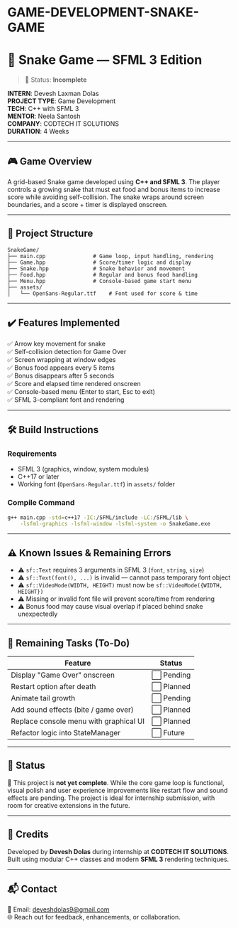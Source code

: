 # GAME-DEVELOPMENT-SNAKE-GAME

# 🐍 Snake Game — SFML 3 Edition  
> 🚧 Status: **Incomplete**

**INTERN**: Devesh Laxman Dolas  
**PROJECT TYPE**: Game Development  
**TECH**: C++ with SFML 3  
**MENTOR**: Neela Santosh  
**COMPANY**: CODTECH IT SOLUTIONS  
**DURATION**: 4 Weeks  

---

## 🎮 Game Overview

A grid-based Snake game developed using **C++ and SFML 3**. The player controls a growing snake that must eat food and bonus items to increase score while avoiding self-collision. The snake wraps around screen boundaries, and a score + timer is displayed onscreen.

---

## 📂 Project Structure

```plaintext
SnakeGame/
├── main.cpp               # Game loop, input handling, rendering
├── Game.hpp               # Score/timer logic and display
├── Snake.hpp              # Snake behavior and movement
├── Food.hpp               # Regular and bonus food handling
├── Menu.hpp               # Console-based game start menu
├── assets/
│   └── OpenSans-Regular.ttf    # Font used for score & time
```

---

## ✔️ Features Implemented

✅ Arrow key movement for snake  
✅ Self-collision detection for Game Over  
✅ Screen wrapping at window edges  
✅ Bonus food appears every 5 items  
✅ Bonus disappears after 5 seconds  
✅ Score and elapsed time rendered onscreen  
✅ Console-based menu (Enter to start, Esc to exit)  
✅ SFML 3-compliant font and rendering  

---

## 🛠️ Build Instructions

### Requirements

- SFML 3 (graphics, window, system modules)  
- C++17 or later  
- Working font (`OpenSans-Regular.ttf`) in `assets/` folder  

### Compile Command

```bash
g++ main.cpp -std=c++17 -IC:/SFML/include -LC:/SFML/lib \
    -lsfml-graphics -lsfml-window -lsfml-system -o SnakeGame.exe
```

---

## ⚠️ Known Issues & Remaining Errors

- ⚠ `sf::Text` requires 3 arguments in SFML 3 (`font`, `string`, `size`)  
- ⚠ `sf::Text(font(), ...)` is invalid — cannot pass temporary font object  
- ⚠ `sf::VideoMode(WIDTH, HEIGHT)` must now be `sf::VideoMode({WIDTH, HEIGHT})`  
- ⚠ Missing or invalid font file will prevent score/time from rendering  
- ⚠ Bonus food may cause visual overlap if placed behind snake unexpectedly  

---

## 🚧 Remaining Tasks (To-Do)

| Feature                                 | Status     |
|----------------------------------------|------------|
| Display "Game Over" onscreen           | ⬜ Pending  |
| Restart option after death             | ⬜ Planned  |
| Animate tail growth                    | ⬜ Pending  |
| Add sound effects (bite / game over)   | ⬜ Planned  |
| Replace console menu with graphical UI | ⬜ Planned  |
| Refactor logic into StateManager       | ⬜ Future   |

---

## 📌 Status

🚧 This project is **not yet complete**. While the core game loop is functional, visual polish and user experience improvements like restart flow and sound effects are pending. The project is ideal for internship submission, with room for creative extensions in the future.

---

## 🙌 Credits

Developed by **Devesh Dolas** during internship at **CODTECH IT SOLUTIONS**.  
Built using modular C++ classes and modern **SFML 3** rendering techniques.

---

## 📬 Contact

📧 Email: deveshdolas9@gmail.com  
🌐 Reach out for feedback, enhancements, or collaboration.
